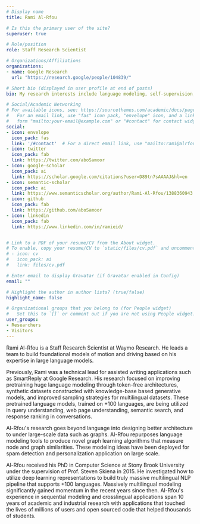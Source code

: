 ```yaml
---
# Display name
title: Rami Al-Rfou

# Is this the primary user of the site?
superuser: true

# Role/position
role: Staff Research Scientist

# Organizations/Affiliations
organizations:
- name: Google Research
  url: "https://research.google/people/104839/"

# Short bio (displayed in user profile at end of posts)
bio: My research interests include language modeling, self-supervision, sequetial modeling, and graph neural networks.

# Social/Academic Networking
# For available icons, see: https://sourcethemes.com/academic/docs/page-builder/#icons
#   For an email link, use "fas" icon pack, "envelope" icon, and a link in the
#   form "mailto:your-email@example.com" or "#contact" for contact widget.
social:
- icon: envelope
  icon_pack: fas
  link: '/#contact'  # For a direct email link, use "mailto:rami@alrfou.com".
- icon: twitter
  icon_pack: fab
  link: https://twitter.com/aboSamoor
- icon: google-scholar
  icon_pack: ai
  link: https://scholar.google.com/citations?user=D89tn7sAAAAJ&hl=en
- icon: semantic-scholar
  icon_pack: ai
  link: https://www.semanticscholar.org/author/Rami-Al-Rfou/1388360943
- icon: github
  icon_pack: fab
  link: https://github.com/aboSamoor
- icon: linkedin
  icon_pack: fab
  link: https://www.linkedin.com/in/ramieid/


# Link to a PDF of your resume/CV from the About widget.
# To enable, copy your resume/CV to `static/files/cv.pdf` and uncomment the lines below.
# - icon: cv
#   icon_pack: ai
#   link: files/cv.pdf

# Enter email to display Gravatar (if Gravatar enabled in Config)
email: ""

# Highlight the author in author lists? (true/false)
highlight_name: false

# Organizational groups that you belong to (for People widget)
#   Set this to `[]` or comment out if you are not using People widget.
user_groups:
- Researchers
- Visitors
---
```


Rami Al-Rfou is a Staff Research Scientist at Waymo Research.
He leads a team to build foundational models of motion and driving based on his expertise in large language models.

Previously, Rami was a technical lead for assisted writing applications such as SmartReply at Google Research.
His research focused on improving pretraining huge language modeling through token-free architectures, synthetic datasets constructed with knowledge-base based generative models, and improved sampling strategies for multilingual datasets.
These pretrained language models, trained on +100 languages, are being utilized in query understanding, web page understanding, semantic search, and response ranking in conversations.

Al-Rfou's research goes beyond language into designing better architecture to under large-scale data such as graphs.
Al-Rfou repurposes language modeling tools to produce novel graph learning algorithms that measure node and graph similarities.
These modeling ideas have been deployed for spam detection and personalization application on large scale.

Al-Rfou received his PhD in Computer Science at Stony Brook University under the supervision of Prof. Steven Skiena in 2015.
He investigated how to utilize deep learning representations to build truly massive multilingual NLP pipeline that supports +100 languages.
Massively multilingual modeling significantly gained momentum in the recent years since then.
Al-Rfou's experience in sequential modeling and crosslingual applications span 10 years of academic and industrial research with applications that touched the lives of millions of users and open sourced code that helped thousands of students.
